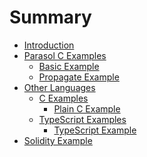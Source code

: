 # Summary

- [Introduction](intro.md)
- [Parasol C Examples](parasol_examples/README.md)
  - [Basic Example](parasol_examples/basic.md)
  - [Propagate Example](parasol_examples/propagate.md)
- [Other Languages](other_langs/README.md)
  - [C Examples](other_langs/c_examples/README.md)
    - [Plain C Example](other_langs/c_examples/c_example.md)
  - [TypeScript Examples](other_langs/ts_examples/README.md)
    - [TypeScript Example](other_langs/ts_examples/typescript_example.md)
- [Solidity Example](solidity_example.md)
  <!-- Uncomment to test error output: -->
  <!-- - [Test Error](test_error.md) -->
